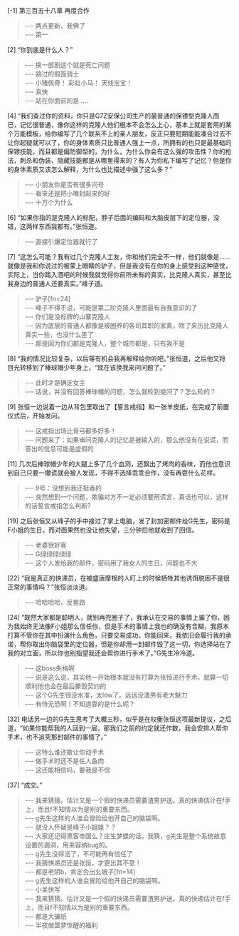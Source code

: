 
[-1] 第三百五十八章 再度合作
>--- 两点更新，我佛了<br>
>--- 第一<br>

[2] “你到底是什么人？”
>--- 换一部剧这个就是死亡问题<br>
>--- 路过的假面骑士<br>
>--- 小猪佩奇！
彩虹小马！
天线宝宝！<br>
>--- 真快<br>
>--- 站在你面前的是.....<br>

[4] “我们查过你的资料，你只是G7Z安保公司生产的最普通的保镖型克隆人而已，记忆很普通，像你这样的克隆人他们根本不会怎么上心，基本上就是套用的某个万能模板，给你编写了几个联系不上的亲人朋友，反正只要短期能能凑合过去不让你起疑就可以了，你的身体素质只比普通人强上一点，所拥有的也只是最基础的保镖技能，而且都是偏防御型的，为什么，为什么你会有这么强的攻击性？你的枪法，刺杀和伪装、隐藏技能都是从哪里得来的？有人为你私下编写了记忆？但是你的身体素质又该怎么解释，为什么也比描述中强了这么多？”
>--- 小朋友你是否有很多问号<br>
>--- 看来还是把小嘴封起来的好<br>
>--- 十万个为什么<br>

[6] “如果你指的是克隆人的标配，脖子后面的编码和大脑皮层下的定位器，没错，这两样东西我都有。”张恒道。
>--- 直接引爆定位器就行了<br>

[7] “这怎么可能？我有过几个克隆人工友，你和他们完全不一样，他们就像是……就像是我和你说过的被蒙上眼睛的驴子，但是我没有在你的身上感受到这种感觉，实际上，当你踏入酒吧的时候我就觉得你前所未有的真实，比克隆人真实，甚至比我身边的普通人还要真实。”峰子道。
>--- 驴子[fn=24]<br>
>--- 峰子不得不说，可能是第二阶克隆人里面最有自我意识的了<br>
>--- 你们是没标牌的山寨克隆人<br>
>--- 因为底层的普通人都像是被圈养的各司其职的家禽，除了来历比克隆人真实一些，也没什么差了<br>
>--- 那是因为你们都是克隆人，整个城市都是，只有我不是<br>

[8] “我的情况比较复杂，以后等有机会我再解释给你听吧。”张恒道，之后他又将目光转移到了棒球帽少年身上，“现在该换我来问问题了。”
>--- 此时才是确定女主<br>
>--- 话说，并没有回答棒球帽的问题，怎么就轮到提问了？怎么轮的？<br>

[9] 张恒一边说着一边从背包里取出了【誓言戒指】和一张羊皮纸，在完成了前置仪式后，开始发问。
>--- 这戒指出场比骨弓都多好多！<br>
>--- 问题来了：如果审问克隆人的记忆是被输入的，那么他没有在说谎，而答出的信息可能是虚假的<br>

[11] 几次后棒球帽少年的大腿上多了几个血洞，还飘出了烤肉的香味，而他也意识到自己只要一撒谎就会被人发现，不得不选择乖乖合作，没有再耍什么花样。
>--- 9号：没想到我还挺香的<br>
>--- 突然想到一个问题，欺骗对方不一定必须要用谎言，真话也可以，这样的话誓言戒指怎么判断?<br>

[19] 之后张恒又从峰子的手中接过了掌上电脑，发了封加密邮件给G先生，密码是F小姐的生日，而对面果然也没让他失望，三分钟后他就收到了回信。
>--- 老婆很好客<br>
>--- G绿绿绿绿绿<br>
>--- 这个人发给我的邮件，密码用了我女人的生日，问题也不大<br>

[22] “我是真正的快递员，在被盛唐摩根的人盯上的时候牺牲其他诱饵脱困不是很正常的事情吗？”张恒淡淡道。
>--- 哈哈哈哈，反套路<br>

[24] “既然大家都是聪明人，就别再兜圈子了，我承认在交易的事情上骗了你，因为我始终无法像F小姐那么信任你，但是手术的事情上我也的确没有含糊，我原本打算不管你在其中扮演什么角色，只要交易成功，你能回来，我依旧会履行我的承诺，帮你取出你脑袋里的定位器，但是你却用一封邮件毁了这一切，你选择站在了我的对立面，所以你也别指望我还会帮你进行手术了。”G先生冷冷道。
>--- 这boss失格啊<br>
>--- 说是这么说，其实他一开始根本就没有打算为张恒进行手术，就算一切顺利他也会在最后撕毁契约的<br>
>--- 这个G先生很没水准，太low了。远远没渣男有老大魅力<br>
>--- 有恃无恐啊！不知道靠的是什么呢？<br>

[32] 电话另一边的G先生思考了大概三秒，似乎是在权衡张恒这项最新提议，之后道，“如果你能帮我的人回到一层，那我们之前的约定就还作数，我会安排人帮你手术，也不追究那封邮件的事情了。”
>--- 这特么谁还敢让你动手术<br>
>--- 做手术时还不是任人鱼肉<br>
>--- 这还能相信吗，要我是不信<br>

[37] “成交。”
>--- 我来猜猜。估计又是一个假的快递员需要渣男护送。真的快递估计在f手上，而且f不知情以为是别的重要东西。<br>
>--- g先生这样的人谁会冒险给他开自己的脑袋啊。<br>
>--- 就没人怀疑是峰子小姐姐？？<br>
>--- 大家还记得黑客帝国么？庄生梦蝶的话。我猜，g先生是整个系统故意设置的漏洞，用来容纳bug的。<br>
>--- g先生没得活了，不可能再有信任了<br>
>--- 我猜快递员还是张恒，才更出其不意！<br>
>--- 都是老阴b，肯定会出幺蛾子[fn=14]<br>
>--- g先生这样的人谁会冒险给他开自己的脑袋啊。<br>
>--- 小呆快写<br>
>--- 我来猜猜。估计又是一个假的快递员需要渣男护送。真的快递估计在f手上，而且f不知情以为是别的重要东西。<br>
>--- 都是大骗纸<br>
>--- 半夜做噩梦惊醒的福利<br>
